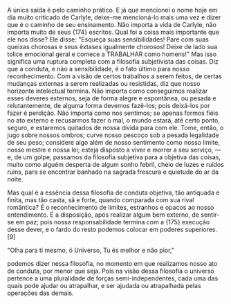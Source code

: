 A única saída é pelo caminho prático. E já que mencionei o nome hoje em dia muito criticado de Carlyle, deixe-me mencioná-lo mais uma vez e dizer que é o caminho de seu ensinamento. Não importa a vida de Carlyle, não importa muito de seus {174} escritos. Qual foi a coisa mais importante que ele nos disse? Ele disse: "Esqueça suas sensibilidades! Pare com suas queixas chorosas e seus êxtases igualmente chorosos! Deixe de lado sua tolice emocional geral e comece a TRABALHAR como homens!" Mas isso significa uma ruptura completa com a filosofia subjetivista das coisas. Diz que a conduta, e não a sensibilidade, é o fato último para nosso reconhecimento. Com a visão de certos trabalhos a serem feitos, de certas mudanças externas a serem realizadas ou resistidas, diz que nosso horizonte intelectual termina. Não importa como conseguimos realizar esses deveres externos, seja de forma alegre e espontânea, ou pesada e relutantemente, de alguma forma devemos fazê-los; pois deixá-los por fazer é perdição. Não importa como nos sentimos; se apenas formos fiéis no ato externo e recusarmos fazer o mal, o mundo estará, até certo ponto, seguro, e estaremos quitados de nossa dívida para com ele. Tome, então, o jugo sobre nossos ombros; curve nosso pescoço sob a pesada legalidade de seu peso; considere algo além de nosso sentimento como nosso limite, nosso mestre e nossa lei; esteja disposto a viver e morrer a seu serviço, — e, de um golpe, passamos da filosofia subjetiva para a objetiva das coisas, muito como alguém desperta de algum sonho febril, cheio de luzes e ruídos ruins, para se encontrar banhado na sagrada frescura e quietude do ar da noite.

Mas qual é a essência dessa filosofia de conduta objetiva, tão antiquada e finita, mas tão casta, sã e forte, quando comparada com sua rival romântica? É o reconhecimento de limites, estranhos e opacos ao nosso entendimento. É a disposição, após realizar algum bem externo, de sentir-se em paz; pois nossa responsabilidade termina com a {175} execução desse dever, e o fardo do resto podemos colocar em poderes superiores.[9]

"Olha para ti mesmo, ó Universo, Tu és melhor e não pior,"

podemos dizer nessa filosofia, no momento em que realizamos nosso ato de conduta, por menor que seja. Pois na visão dessa filosofia o universo pertence a uma pluralidade de forças semi-independentes, cada uma das quais pode ajudar ou atrapalhar, e ser ajudada ou atrapalhada pelas operações das demais.
